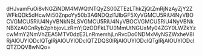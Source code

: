 dHJvamFuOi8vNGZiNDM4MWQtNTQyZS00ZTEzLThkZjQtZmRjNzAyZjY2ZWFkQDk5dHcwMi50ZnpoYy50b3A6NDQzI1JlbGF5XyVGMCU5RiU4NyVBOCVGMCU5RiU4NyVBNkNBLSVGMCU5RiU4NyVBOCVGMCU5RiU4NyVBNkNBXzA0CnRyb2phbjovLzRmYjQzODFkLTU0MmUtNGUxMy04ZGY0LWZkYzcwMmY2NmVhZEA5MTV0dzE3LnRmemhjLnRvcDo0NDMxMyNSZWxheV8lRjAlOUYlODclQTglRjAlOUYlODclQTZDQS0lRjAlOUYlODclQTglRjAlOUYlODclQTZDQV8wNQo=